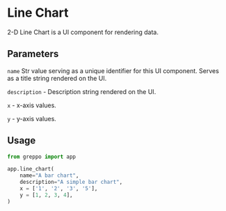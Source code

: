 # Line Chart
2-D Line Chart is a UI component for rendering data.

## Parameters
`name` Str value serving as a unique identifier for this UI component. Serves as a title string rendered on the UI.

`description` - Description string rendered on the UI. 

`x` - x-axis values.

`y` - y-axis values.

## Usage
```python
from greppo import app

app.line_chart(
    name="A bar chart",
    description="A simple bar chart",
    x = ['1', '2', '3', '5'],
    y = [1, 2, 3, 4],
)
```
